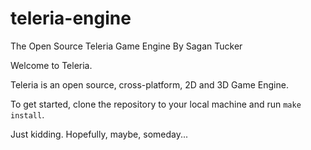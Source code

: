 # teleria-engine
The Open Source Teleria Game Engine
          By Sagan Tucker

Welcome to Teleria.

Teleria is an open source, cross-platform, 2D and 3D Game Engine.

To get started, clone the repository to your local machine and run <code>make install</code>.

Just kidding. Hopefully, maybe, someday...
